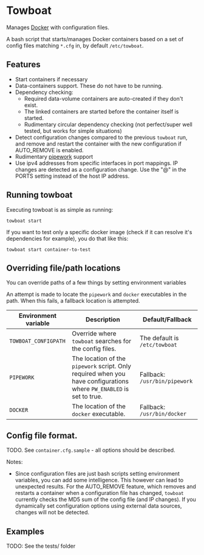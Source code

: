# Towboat

Manages [Docker](http://www.docker.io) with configuration files.

A bash script that starts/manages Docker containers based on a set of config files matching `*.cfg` in, by default  `/etc/towboat`.


## Features

- Start containers if necessary
- Data-containers support. These do not have to be running.
- Dependency checking:
  - Required data-volume containers are auto-created if they don't exist.
  - The linked containers are started before the container itself is started.
  - Rudimentary circular dependency checking (not perfect/super well tested, but works for simple situations)
- Detect configuration changes compared to the previous `towboat` run, and remove and restart the container with the new configuration if AUTO_REMOVE is enabled.
- Rudimentary [pipework](https://github.com/jpetazzo/pipework/) support
- Use ipv4 addresses from specific interfaces in port mappings. IP changes are detected as a configuration change. Use the "@<interfacename>" in the PORTS setting instead of the host IP address.

## Running towboat

Executing towboat is as simple as running:
```
towboat start
```

If you want to test only a specific docker image (check if it can resolve it's dependencies for example), you do that like this:
```
towboat start container-to-test
```

## Overriding file/path locations

You can override paths of a few things by setting environment variables

An attempt is made to locate the `pipework` and `docker` executables in the path. When this fails, a fallback location is attempted.

| Environment variable | Description | Default/Fallback |
|---------------|---------------|---------------|
| `TOWBOAT_CONFIGPATH` | Override where `towboat` searches for the config files. | The default is `/etc/towboat` |
| `PIPEWORK` | The location of the `pipework` script. Only required when you have configurations where `PW_ENABLED` is set to true. | Fallback: `/usr/bin/pipework` |
| `DOCKER` | The location of the `docker` executable. | Fallback: `/usr/bin/docker` |

## Config file format.

TODO. See `container.cfg.sample` - all options should be described.

Notes:
- Since configuration files are just bash scripts setting environment variables, you can add some intelligence. This however can lead to unexpected results. For the AUTO_REMOVE feature, which removes and restarts a container when a configuration file has changed, `towboat` currently checks the MD5 sum of the config file (and IP changes). If you dynamically set configuration options using external data sources, changes will not be detected.


## Examples

TODO: See the tests/ folder

